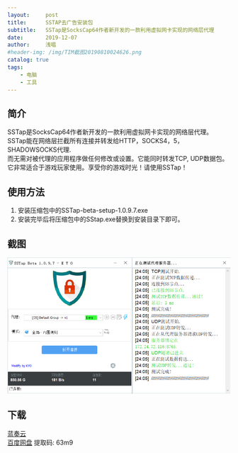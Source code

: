 ```yaml
---
layout:     post
title:      SSTAP去广告安装包
subtitle:   SSTap是SocksCap64作者新开发的一款利用虚拟网卡实现的网络层代理
date:       2019-12-07
author:     浅唱
#header-img: /img/TIM截图20190810024626.png
catalog: true
tags:
    - 电脑
    - 工具
---
```


## 简介
SSTap是SocksCap64作者新开发的一款利用虚拟网卡实现的网络层代理。SSTap能在网络层拦截所有连接并转发给HTTP，SOCKS4，5，SHADOWSOCKS代理.    
而无需对被代理的应用程序做任何修改或设置。它能同时转发TCP, UDP数据包。它非常适合于游戏玩家使用。享受你的游戏时光！请使用SSTap！       

## 使用方法
1. 安装压缩包中的SSTap-beta-setup-1.0.9.7.exe       
2. 安装完毕后将压缩包中的SStap.exe替换到安装目录下即可。    

## 截图
![QQ拼音截图20191207012412.png](/img/QQ拼音截图20191207012412.png)


## 下载 
[蓝奏云](https://www.lanzous.com/i7vq7ri)    
[百度网盘](https://pan.baidu.com/s/1wcMYP2wfYREGkgEgmDDg_w) 提取码: 63m9        
  
      
